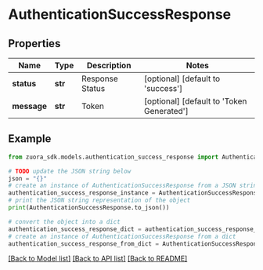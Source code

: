 # AuthenticationSuccessResponse


## Properties

Name | Type | Description | Notes
------------ | ------------- | ------------- | -------------
**status** | **str** | Response Status | [optional] [default to 'success']
**message** | **str** | Token | [optional] [default to 'Token Generated']

## Example

```python
from zuora_sdk.models.authentication_success_response import AuthenticationSuccessResponse

# TODO update the JSON string below
json = "{}"
# create an instance of AuthenticationSuccessResponse from a JSON string
authentication_success_response_instance = AuthenticationSuccessResponse.from_json(json)
# print the JSON string representation of the object
print(AuthenticationSuccessResponse.to_json())

# convert the object into a dict
authentication_success_response_dict = authentication_success_response_instance.to_dict()
# create an instance of AuthenticationSuccessResponse from a dict
authentication_success_response_from_dict = AuthenticationSuccessResponse.from_dict(authentication_success_response_dict)
```
[[Back to Model list]](../README.md#documentation-for-models) [[Back to API list]](../README.md#documentation-for-api-endpoints) [[Back to README]](../README.md)



